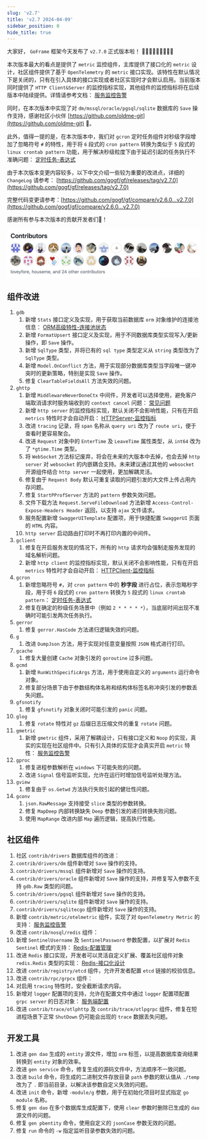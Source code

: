 ```yaml
---
slug: 'v2.7'
title: 'v2.7 2024-04-09'
sidebar_position: 0
hide_title: true
---
```


大家好， `GoFrame` 框架今天发布了 `v2.7.0` 正式版本啦！ 👏👏👏👏👏👏👏👏👏

本次版本最大的看点是提供了 `metric` 监控组件，主库提供了接口化的 `metric` 设计，社区组件提供了基于 `OpenTelemetry` 的 `metric` 接口实现。该特性在默认情况下是关闭的，只有在引入具体的接口实现或者社区实现时才会默认启用。当前版本同时提供了 `HTTP Client&Server` 的监控指标实现，其他组件的监控指标将在后续版本中陆续提供。详情请参考文档： [服务监控告警](/docs/服务可观测性/服务监控告警)

同时，在本次版本中实现了对 `dm/mssql/oracle/pgsql/sqlite` 数据库的 `Save` 操作支持，感谢社区小伙伴 [https://github.com/oldme-git](https://github.com/oldme-git) 💖。

此外，值得一提的是，在本次版本中，我们对 `gcron` 定时任务组件对秒级字段增加了忽略符号 `#` 的特性，用于将 `6` 段式的 `cron pattern` 转换为类似于 `5` 段式的 `linux crontab pattern` 功能，用于解决秒级粒度下由于延迟引起的任务执行不准确问题： [定时任务-表达式](/docs/组件列表/系统相关/定时任务-gcron/定时任务-表达式)

由于本次版本变更内容较多，以下中文介绍一些较为重要的改进点，详细的 `ChangeLog` 请参考： [https://github.com/gogf/gf/releases/tag/v2.7.0](https://github.com/gogf/gf/releases/tag/v2.7.0)

完整代码变更请参考：[https://github.com/gogf/gf/compare/v2.6.0...v2.7.0](https://github.com/gogf/gf/compare/v2.6.0...v2.7.0)

感谢所有参与本次版本的贡献开发者们💖！

![](/markdown/950e1af6550f59942ab68e09ffb63c72.png)

## 组件改进

01. `gdb`
    1. 新增 `Stats` 接口定义及实现，用于获取当前数据库 `orm` 对象维护的连接池信息： [ORM高级特性-连接池状态](/docs/核心组件/数据库ORM/ORM高级特性/ORM高级特性-连接池状态)
    2. 新增 `FormatUpsert` 接口定义及实现，用于不同数据库类型实现写入/更新操作，即 `Save` 操作。
    3. 新增 `SqlType` 类型，并将已有的 `sql type` 类型定义从 `string` 类型改为了 `SqlType` 类型。
    4. 新增 `Model.OnConflict` 方法，用于实现部分数据库类型当字段唯一键冲突时的更新策略，特别是实现 `Save` 操作。
    5. 修复 `ClearTableFieldsAll` 方法失效的问题。
02. `ghttp`
    01. 新增 `MiddlewareNeverDoneCtx` 中间件，开发者可以选择使用，避免客户端取消请求时服务端收到的 `context cancel` 问题： [常见问题](/docs/WEB服务开发/常见问题)
    02. 新增 `http server` 的监控指标实现，默认关闭不会影响性能，只有在开启 `metrics` 特性时才会自动开启： [HTTPServer-监控指标](/docs/WEB服务开发/高级特性/HTTPServer-监控指标)
    03. 改进 `tracing` 记录，将 `span` 名称从 `query uri` 改为了 `route uri`，便于查看时更容易聚合。
    04. 改进 `Request` 对象中的 `EnterTime` 及 `LeaveTime` 属性类型，从 `int64` 改为了 `*gtime.Time` 类型。
    05. 将 `WebSocket` 方法标记废弃，将会在未来的大版本中去掉，也会去掉 `http server` 对 `websocket` 的内嵌耦合支持。未来建议通过其他的 `websocket` 开源组件结合 `http server` 一起使用，更加解耦灵活。
    06. 修复由于 `Request Body` 默认可重复读取的问题引发的大文件上传占用内存问题。
    07. 修复 `StartPProfServer` 方法的 `pattern` 参数失效问题。
    08. 文件下载方法 `Request.ServeFileDownload` 方法新增 `Access-Control-Expose-Headers Header` 返回，以支持 `ajax` 文件请求。
    09. 服务配置新增 `SwaggerUITemplate` 配置项，用于快捷配置 `SwaggerUI` 页面的 `HTML` 内容。
    10. `http server` 启动路由打印时不再打印内置的中间件。
03. `gclient`
    1. 修复在开启服务发现的情况下，所有的 `http` 请求均会强制走服务发现的域名解析问题。
    2. 新增 `http client` 的监控指标实现，默认关闭不会影响性能，只有在开启 `metrics` 特性时才会自动开启： [HTTPClient-监控指标](/docs/WEB服务开发/HTTPClient/HTTPClient-监控指标)
04. `gcron`
    1. 新增忽略符号 `#`，对 `cron pattern` 中的 **秒字段** 进行占位，表示忽略秒字段，用于将 `6` 段式的 `cron pattern` 转换为 `5` 段式的 `linux crontab pattern`： [定时任务-表达式](/docs/组件列表/系统相关/定时任务-gcron/定时任务-表达式)
    2. 修复在确定的秒级任务场景中（例如 `2 * * * * *`），当底层时间出现不准确时可能引发两次任务执行。
05. `gerror`
    1. 修复 `gerror.HasCode` 方法递归逻辑失效的问题。
06. `g`
    1. 改进 `DumpJson` 方法，用于实现对任意变量按照 `JSON` 格式进行打印。
07. `gcache`
    1. 修复大量创建 `Cache` 对象引发的 `goroutine` 过多问题。
08. `gcmd`
    1. 新增 `RunWithSpecificArgs` 方法，用于使用自定义的 `arguments` 运行命令对象。
    2. 修复部分场景下由于参数结构体名称和结构体标签名称冲突引发的参数丢失问题。
09. `gfsnotify`
    1. 修复 `gfsnotify` 对象关闭时可能引发的 `panic` 问题。
10. `glog`
    1. 修复 `rotate` 特性对 `gz` 后缀日志压缩文件的重复 `rotate` 问题。
11. `gmetric`
    1. 新增 `gmetric` 组件，采用了解耦设计，只有接口定义和 `Noop` 的实现，真实的实现在社区组件中。只有引入具体的实现才会真实开启 `metric` 特性： [服务监控告警](/docs/服务可观测性/服务监控告警)
12. `gproc`
    1. 修复进程参数解析在 `windows` 下可能失败的问题。
    2. 改进 `Signal` 信号监听实现，允许在运行时增加信号监听处理方法。
13. `gview`
    1. 修复由于 `os.Getwd` 方法执行失败引起的健壮性问题。
14. `gconv`
    1. `json.RawMessage` 支持接受 `slice` 类型的参数转换。
    2. 修复 `MapDeep` 内部转换缺失 `Deep` 参数引发的递归转换失败问题。
    3. 使用 `MapRange` 改进内部 `Map` 遍历逻辑，提高执行性能。

## 社区组件

1. 社区 `contrib/drivers` 数据库组件的改进：
1. `contrib/drivers/dm` 组件新增对 `Save` 操作的支持。
2. `contrib/drivers/mssql` 组件新增对 `Save` 操作的支持。
3. `contrib/drivers/oracle` 组件新增对 `Save` 操作的支持，并修复写入参数不支持 `gdb.Raw` 类型的问题。
4. `contrib/drivers/pgsql` 组件新增对 `Save` 操作的支持。
5. `contrib/drivers/sqlite` 组件新增对 `Save` 操作的支持。
6. `contrib/drivers/sqlitecgo` 组件新增对 `Save` 操作的支持。
2. 新增 `contrib/metric/otelmetric` 组件，实现了对 `OpenTelemetry Metric` 的支持： [服务监控告警](/docs/服务可观测性/服务监控告警)
3. 改进 `contrib/nosql/redis` 组件：
1. 新增 `SentinelUsername` 及 `SentinelPassword` 参数配置，以扩展对 `Redis Sentinel` 模式的支持： [Redis-配置管理](/docs/组件列表/NoSQL%20Redis/Redis-配置管理)
2. 改进 `Redis` 接口实现，开发者可以灵活自定义扩展、覆盖社区组件对象 `redis.Redis` 类型的实现： [Redis-接口化设计](/docs/组件列表/NoSQL%20Redis/Redis-接口化设计)
4. 改进 `contrib/registry/etcd` 组件，允许开发者配置 `etcd` 链接的校验信息。
5. 改进 `contrib/rpc/grpcx` 组件：
1. 对启用 `tracing` 特性时，安全截断请求内容。
2. 新增对 `logger` 配置项的支持，允许在配置文件中通过 `logger` 配置项配置 `grpc server` 的日志对象： [服务端配置](/docs/微服务开发/服务端配置)
6. 改进 `contrib/trace/otlphttp` 及 `contrib/trace/otlpgrpc` 组件，修复在短进程场景下正常 `ShutDown` 仍可能会出现的 `trace` 数据丢失问题。

## 开发工具

1. 改进 `gen dao` 生成的 `entity` 源文件，增加 `orm` 标签，以提高数据库查询结果转换到 `entity` 对象的效率。
2. 改进 `gen service` 命令，修复生成的源码文件中，方法顺序不一致问题。
3. 改进 `build` 命令，将生成的二进制文件存放目录 `path` 参数的默认值从 `./temp` 改为了 `.` 即当前目录，以解决该参数自定义失效的问题。
4. 改进 `init` 命令，新增 `-module/g` 参数，用于在初始化项目时显式指定 `go module` 名称。
5. 修复 `gen dao` 在多个数据库生成配置下，使用 `clear` 参数时删除已生成的 `dao` 源文件的问题。
6. 修复 `gen pbentity` 命令，使用自定义的 `jsonCase` 参数无效的问题。
7. 修复 `run` 命令的 `-w` 指定监听目录参数失效的问题。